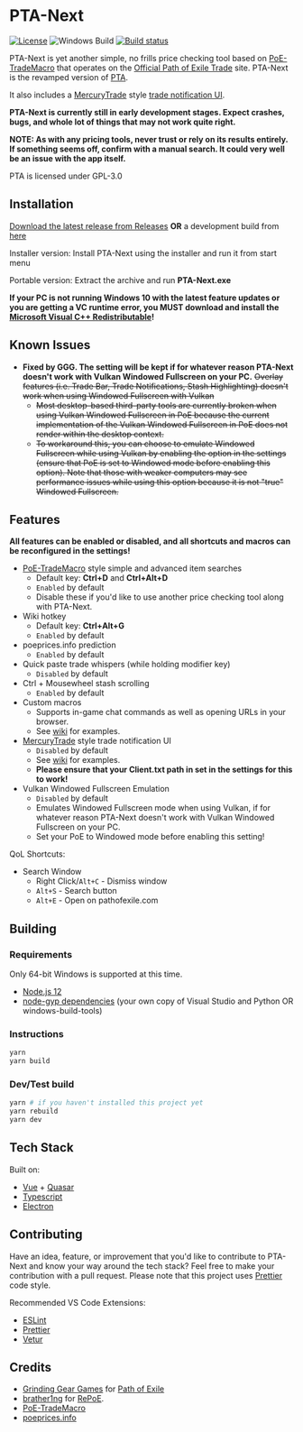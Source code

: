 # PTA-Next

[![License](https://img.shields.io/github/license/r52/pta-next)](https://github.com/r52/pta-next/blob/master/LICENSE)
![Windows Build](https://github.com/r52/pta-next/workflows/Windows%20Build/badge.svg)
[![Build status](https://ci.appveyor.com/api/projects/status/9wd2911nsfftijk9?svg=true)](https://ci.appveyor.com/project/r52/pta-next)

PTA-Next is yet another simple, no frills price checking tool based on [PoE-TradeMacro](https://github.com/PoE-TradeMacro/POE-TradeMacro) that operates on the [Official Path of Exile Trade](https://www.pathofexile.com/trade) site. PTA-Next is the revamped version of [PTA](https://github.com/r52/PTA).

It also includes a [MercuryTrade](https://github.com/Exslims/MercuryTrade) style [trade notification UI](https://github.com/r52/pta-next/wiki#trade-ui).

**PTA-Next is currently still in early development stages. Expect crashes, bugs, and whole lot of things that may not work quite right.**

**NOTE: As with any pricing tools, never trust or rely on its results entirely. If something seems off, confirm with a manual search. It could very well be an issue with the app itself.**

PTA is licensed under GPL-3.0

## Installation

[Download the latest release from Releases](https://github.com/r52/pta-next/releases/latest/) **OR** a development build from [here](https://ci.appveyor.com/project/r52/pta-next/build/artifacts)

Installer version: Install PTA-Next using the installer and run it from start menu

Portable version: Extract the archive and run **PTA-Next.exe**

**If your PC is not running Windows 10 with the latest feature updates or you are getting a VC runtime error, you MUST download and install the [Microsoft Visual C++ Redistributable](https://aka.ms/vs/16/release/VC_redist.x64.exe)!**

## Known Issues

- **Fixed by GGG. The setting will be kept if for whatever reason PTA-Next doesn't work with Vulkan Windowed Fullscreen on your PC.** ~~Overlay features (i.e. Trade Bar, Trade Notifications, Stash Highlighting) doesn't work when using Windowed Fullscreen with Vulkan~~
  - ~~Most desktop-based third-party tools are currently broken when using Vulkan Windowed Fullscreen in PoE because the current implementation of the Vulkan Windowed Fullscreen in PoE does not render within the desktop context.~~
  - ~~To workaround this, you can choose to emulate Windowed Fullscreen while using Vulkan by enabling the option in the settings (ensure that PoE is set to Windowed mode before enabling this option). Note that those with weaker computers may see performance issues while using this option because it is not "true" Windowed Fullscreen.~~

## Features

**All features can be enabled or disabled, and all shortcuts and macros can be reconfigured in the settings!**

- [PoE-TradeMacro](https://github.com/PoE-TradeMacro/POE-TradeMacro) style simple and advanced item searches
  - Default key: **Ctrl+D** and **Ctrl+Alt+D**
  - `Enabled` by default
  - Disable these if you'd like to use another price checking tool along with PTA-Next.
- Wiki hotkey
  - Default key: **Ctrl+Alt+G**
  - `Enabled` by default
- poeprices.info prediction
  - `Enabled` by default
- Quick paste trade whispers (while holding modifier key)
  - `Disabled` by default
- Ctrl + Mousewheel stash scrolling
  - `Enabled` by default
- Custom macros
  - Supports in-game chat commands as well as opening URLs in your browser.
  - See [wiki](https://github.com/r52/pta-next/wiki) for examples.
- [MercuryTrade](https://github.com/Exslims/MercuryTrade) style trade notification UI
  - `Disabled` by default
  - See [wiki](https://github.com/r52/pta-next/wiki#trade-ui) for examples.
  - **Please ensure that your Client.txt path in set in the settings for this to work!**
- Vulkan Windowed Fullscreen Emulation
  - `Disabled` by default
  - Emulates Windowed Fullscreen mode when using Vulkan, if for whatever reason PTA-Next doesn't work with Vulkan Windowed Fullscreen on your PC.
  - Set your PoE to Windowed mode before enabling this setting!

QoL Shortcuts:

- Search Window
  - Right Click/`Alt+C` - Dismiss window
  - `Alt+S` - Search button
  - `Alt+E` - Open on pathofexile.com

## Building

### Requirements

Only 64-bit Windows is supported at this time.

- [Node.js 12](https://nodejs.org/en/)
- [node-gyp dependencies](https://github.com/nodejs/node-gyp#installation) (your own copy of Visual Studio and Python OR windows-build-tools)

### Instructions

```bash
yarn
yarn build
```

### Dev/Test build

```bash
yarn # if you haven't installed this project yet
yarn rebuild
yarn dev
```

## Tech Stack

Built on:

- [Vue](https://vuejs.org/) + [Quasar](https://quasar.dev/)
- [Typescript](https://www.typescriptlang.org/)
- [Electron](https://www.electronjs.org/)

## Contributing

Have an idea, feature, or improvement that you'd like to contribute to PTA-Next and know your way around the tech stack? Feel free to make your contribution with a pull request. Please note that this project uses [Prettier](https://prettier.io/) code style.

Recommended VS Code Extensions:

- [ESLint](https://marketplace.visualstudio.com/items?itemName=dbaeumer.vscode-eslint)
- [Prettier](https://marketplace.visualstudio.com/items?itemName=esbenp.prettier-vscode)
- [Vetur](https://marketplace.visualstudio.com/items?itemName=octref.vetur)

## Credits

- [Grinding Gear Games](http://www.grindinggear.com/) for [Path of Exile](https://www.pathofexile.com/)
- [brather1ng](https://github.com/brather1ng) for [RePoE](https://github.com/brather1ng/RePoE).
- [PoE-TradeMacro](https://github.com/PoE-TradeMacro/POE-TradeMacro)
- [poeprices.info](https://poeprices.info/)
